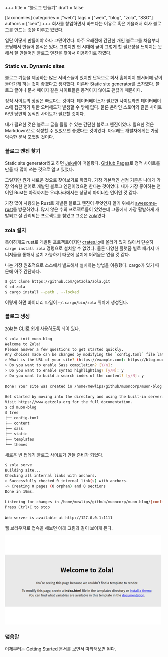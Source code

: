 +++
title = "블로그 만들기"
draft = false

[taxonomies]
categories = ["web"]
tags = ["web", "blog", "zola", "SSG"]
authors = ["ceo"]
+++
회사를 창업하면서 바쁘다는 이유로 혹은 게을러서 회사 블로그를 만드는 것을 미루고 있었다.

일단 어떻게 만들어야 하나 고민이었다. 아주 오래전에 간단한 개인 블로그를 처음부터 코딩해서 만들어 본적은 있다. 그렇지만 현 시대에 굳이 그렇게 할 필요성을 느끼지는 못해서 잘 만들어진 블로그 엔진을 찾아서 이용하기로 하였다.
<!-- more -->

### Static vs. Dynamic sites

블로그 기능을 제공하는 많은 서비스들이 있지만 단독으로 회사 홈페이지 웹서버에 같이 돌아가게 하는 것이 좋겠다고 생각했다. 이른바 Static site generator를 쓰자였다.
블로그 글이나 문서 페이지 같은 사이트들은 동적이지 않아도 괜찮기 때문이다.

정적 사이트의 장점은 빠르다는 것이다. 데이터베이스가 필요한 사이트라면 데이터베이스에 접근하기 위한 오버헤드가 발생할 수 밖에 없다.
물론 온라인 스토어와 같은 사이트라면 당연히 동적인 사이트가 필요할 것이다.

내가 필요한 것은 블로그 글을 올릴 수 있는 간단한 블로그 엔진이었다.
필요한 것은 Markdown으로 작성할 수 있었으면 좋겠다는 것이었다. 아무래도 개발자에게는 가장 익숙한 문서 포맷일 것이다.

### 블로그 엔진 찾기

Static site generator라고 하면 [Jekyll](https://github.com/jekyll/jekyll)이 떠올랐다. [GitHub Pages](https://github.com/jekyll/jekyll)로 정적 사이트를 만들 때 많이 쓰는 것으로 알고 있었다.

그렇지만 뭔가 새로운 것으로 찾아보기로 하였다. 가장 기본적인 선정 기준은 나에게 가장 익숙한 언어로 개발된 블로그 엔진이었으면 한다는 것이었다.
내가 가장 좋아하는 언어인 Rust는 아직까지는 우리나라에서는 상당히 마이너한 언어인 것 같다.

가장 많이 사용되는 Rust로 개발된 블로그 엔진이 무엇인지 알기 위해서 [awesome-rust](https://github.com/rust-unofficial/awesome-rust)를 방문하였다.
많지 않은 수의 프로젝트들이 있었는데 그중에서 가장 활발하게 개발되고 잘 관리되는 프로젝트를 찾았고 그것은 [zola](https://www.getzola.org/)였다.

### zola 설치

특이하게도 rust로 개발된 프로젝트이지만 [crates.io](https://crates.io/)에 올라가 있지 않아서 단순히 `carge install zola` 명령으로 설치할 수 없었다.
물론 다양한 플랫폼 별로 패키지 매니저들을 통해서 설치 가능하기 때문에 설치에 어려움은 없을 것 같다.

나는 가장 원초적으로 소스에서 빌드해서 설치하는 방법을 이용했다. cargo가 있기 때문에 아주 간단하다.

```bash
$ git clone https://github.com/getzola/zola.git
$ cd zola
$ cargo install --path . --locked
```

이렇게 하면 바이너리 파일이 `~/.cargo/bin/zola` 위치에 생성된다.

### 블로그 생성

zola는 CLI로 쉽게 사용하도록 되어 있다.

```bash
$ zola init muon-blog
Welcome to Zola!
Please answer a few questions to get started quickly.
Any choices made can be changed by modifying the `config.toml` file later.
> What is the URL of your site? (https://example.com): https://blog.muon.co 
> Do you want to enable Sass compilation? [Y/n]: 
> Do you want to enable syntax highlighting? [y/N]: y
> Do you want to build a search index of the content? [y/N]: y

Done! Your site was created in /home/mewlips/github/muoncorp/muon-blog

Get started by moving into the directory and using the built-in server: `zola serve`
Visit https://www.getzola.org for the full documentation.
$ cd muon-blog
$ tree
├── config.toml
├── content
├── sass
├── static
├── templates
└── themes
```

새로운 빈 껍데기 블로그 사이트가 만들 준비가 되었다.

```bash
$ zola serve
Building site...
Checking all internal links with anchors.
> Successfully checked 0 internal link(s) with anchors.
-> Creating 0 pages (0 orphan) and 0 sections
Done in 19ms.

Listening for changes in /home/mewlips/github/muoncorp/muon-blog/{config.toml,content,sass,static,templates}
Press Ctrl+C to stop

Web server is available at http://127.0.0.1:1111
```

웹 브라우저로 접속을 해보면 아래 그림과 같이 보이게 된다.

<img src="./zola-first.png" width="500" />

### 맺음말

이제부터는 [Getting Started](https://www.getzola.org/documentation/getting-started/overview/) 문서를 보면서 따라해보면 된다.
